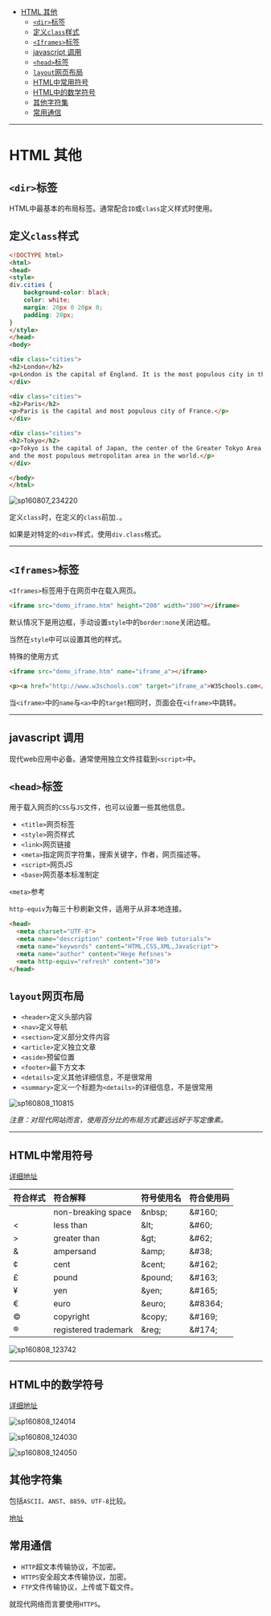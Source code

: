 <!-- toc -->

- [HTML 其他](#html-其他)
	- [`<dir>`标签](#dir标签)
	- [定义`class`样式](#定义class样式)
	- [`<Iframes>`标签](#iframes标签)
	- [javascript 调用](#javascript-调用)
	- [`<head>`标签](#head标签)
	- [`layout`网页布局](#layout网页布局)
	- [HTML中常用符号](#html中常用符号)
	- [HTML中的数学符号](#html中的数学符号)
	- [其他字符集](#其他字符集)
	- [常用通信](#常用通信)

<!-- tocstop -->

 --------------------------------------------------------------------------------

# HTML 其他

## `<dir>`标签

HTML中最基本的布局标签。通常配合`ID`或`class`定义样式时使用。

## 定义`class`样式

```html
<!DOCTYPE html>
<html>
<head>
<style>
div.cities {
    background-color: black;
    color: white;
    margin: 20px 0 20px 0;
    padding: 20px;
}
</style>
</head>
<body>

<div class="cities">
<h2>London</h2>
<p>London is the capital of England. It is the most populous city in the United Kingdom, with a metropolitan area of over 13 million inhabitants.</p>
</div>

<div class="cities">
<h2>Paris</h2>
<p>Paris is the capital and most populous city of France.</p>
</div>

<div class="cities">
<h2>Tokyo</h2>
<p>Tokyo is the capital of Japan, the center of the Greater Tokyo Area,
and the most populous metropolitan area in the world.</p>
</div>

</body>
</html>
```

![sp160807_234220](http://ooo.0o0.ooo/2016/08/07/57a7570ce2ed9.png)

<!-- ![sp160807_234220](/assets/sp160807_234220.png) -->

 定义`class`时，在定义的`class`前加`.`。

如果是对特定的`<div>`样式，使用`div.class`格式。

--------------------------------------------------------------------------------

## `<Iframes>`标签

`<Iframes>`标签用于在网页中在载入网页。

```html
<iframe src="demo_iframe.htm" height="200" width="300"></iframe>
```

默认情况下是用边框，手动设置`style`中的`border:none`关闭边框。

当然在`style`中可以设置其他的样式。

特殊的使用方式

```html
<iframe src="demo_iframe.htm" name="iframe_a"></iframe>

<p><a href="http://www.w3schools.com" target="iframe_a">W3Schools.com</a></p>
```

当`<iframe>`中的`name`与`<a>`中的`target`相同时，页面会在`<iframe>`中跳转。

--------------------------------------------------------------------------------

## javascript 调用

现代web应用中必备。通常使用独立文件挂载到`<script>`中。

## `<head>`标签

用于载入网页的`CSS`与`JS`文件，也可以设置一些其他信息。

- `<title>`网页标签
- `<style>`网页样式
- `<link>`网页链接
- `<meta>`指定网页字符集，搜索关键字，作者，网页描述等。
- `<script>`网页JS
- `<base>`网页基本标准制定

`<meta>`参考

`http-equiv`为每三十秒刷新文件，适用于从非本地连接。

```html
<head>
  <meta charset="UTF-8">
  <meta name="description" content="Free Web tutorials">
  <meta name="keywords" content="HTML,CSS,XML,JavaScript">
  <meta name="author" content="Hege Refsnes">
  <meta http-equiv="refresh" content="30">
</head>
```

## `layout`网页布局

- `<header>`定义头部内容
- `<nav>`定义导航
- `<section>`定义部分文件内容
- `<article>`定义独立文章
- `<aside>`预留位置
- `<footer>`最下方文本
- `<details>`定义其他详细信息，不是很常用
- `<summary>`定义一个标题为`<details>`的详细信息，不是很常用

![sp160808_110815](http://ooo.0o0.ooo/2016/08/07/57a8027343b3a.png)

<!-- ![sp160808_110815](/assets/sp160808_110815.png) -->

 _注意：对现代网站而言，使用百分比的布局方式要远远好于写定像素。_

--------------------------------------------------------------------------------

## HTML中常用符号

[详细地址](http://www.w3schools.com/html/html_entities.asp)

符合样式 | 符合解释         | 符号使用名 | 符合使用码
:--- | :----------------- | :------ | :----
|    |non-breaking space  |\&nbsp;  |\&#160;
|<   |less than           |\&lt;    |\&#60;
|>   |greater than        |\&gt;    |\&#62;
|&   |ampersand           |\&amp;   |\&#38;
|¢   |cent                |\&cent;  |\&#162;
|£   |pound               |\&pound; |\&#163;
|¥   |yen                 |\&yen;   |\&#165;
|€   |euro								|\&euro;  |\&#8364;
|©   |copyright           |\&copy;  |\&#169;
|®   |registered trademark|\&reg;   |\&#174;

![sp160808_123742](http://ooo.0o0.ooo/2016/08/07/57a80cca1f9e0.png)

<!-- ![sp160808_123742](/assets/sp160808_123742.png) -->

----

## HTML中的数学符号

[详细地址](http://www.w3schools.com/html/html_symbols.asp)

![sp160808_124014](http://ooo.0o0.ooo/2016/08/07/57a80d7f52c0a.png)

<!-- ![sp160808_124014](/assets/sp160808_124014.png) -->

![sp160808_124030](http://ooo.0o0.ooo/2016/08/07/57a80d8f8a14b.png)

<!-- ![sp160808_124030](/assets/sp160808_124030.png) -->

![sp160808_124050](http://ooo.0o0.ooo/2016/08/07/57a80d9ebe194.png)

<!-- ![sp160808_124050](/assets/sp160808_124050.png) -->

## 其他字符集

包括`ASCII`、`ANST`、`8859`、`UTF-8`比较。

[地址](http://www.w3schools.com/html/html_charset.asp)

## 常用通信

- `HTTP`超文本传输协议，不加密。
- `HTTPS`安全超文本传输协议，加密。
- `FTP`文件传输协议，上传或下载文件。

就现代网络而言要使用`HTTPS`。
